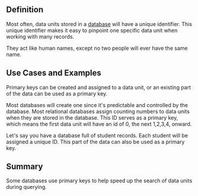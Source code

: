 ## Definition

Most often, data units stored in a [database](database.md) will have a unique identifier. This unique identifier makes it easy to pinpoint one specific data unit when working with many records.

They act like human names, except no two people will ever have the same name.

## Use Cases and Examples

Primary keys can be created and assigned to a data unit, or an existing part of the data can be used as a primary key.

Most databases will create one since it's predictable and controlled by the database.
Most relational databases assign counting numbers to data units when they are stored in the database. This ID serves as a primary key, which means the first data unit will have an id of 0, the next 1,2,3,4, onward.

Let's say you have a  database full of student records. Each student will be assigned a unique ID. This part of the data can also be used as a primary key. 



## Summary

Some databases use primary keys to help speed up the search of data units during querying.
